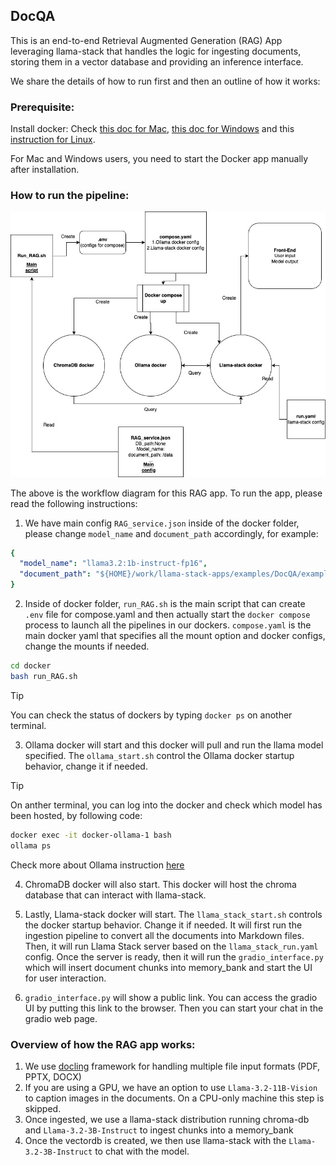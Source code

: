 ## DocQA

This is an end-to-end Retrieval Augmented Generation (RAG) App leveraging llama-stack that handles the logic for ingesting documents, storing them in a vector database and providing an inference interface.

We share the details of how to run first and then an outline of how it works:

### Prerequisite:

Install docker: Check [this doc for Mac](https://docs.docker.com/desktop/setup/install/mac-install/), [this doc for Windows](https://docs.docker.com/desktop/setup/install/windows-install/) and this [instruction for Linux](https://docs.docker.com/engine/install/).

For Mac and Windows users, you need to start the Docker app manually after installation.

### How to run the pipeline:

![RAG_workflow](./data/assets/RAG_workflow.jpg)

The above is the workflow diagram for this RAG app. To run the app, please read the following instructions:

1. We have main config `RAG_service.json` inside of the docker folder, please change `model_name` and `document_path` accordingly, for example:

```yaml
{
  "model_name": "llama3.2:1b-instruct-fp16",
  "document_path": "${HOME}/work/llama-stack-apps/examples/DocQA/example_data"
}
```

2. Inside of docker folder, `run_RAG.sh` is the main script that can create `.env` file for compose.yaml and then actually start the `docker compose` process to launch all the pipelines in our dockers. `compose.yaml` is the main docker yaml that specifies all the mount option and docker configs, change the mounts if needed.

```bash
cd docker
bash run_RAG.sh
```

> [!TIP]
> You can check the status of dockers by typing `docker ps` on another terminal.

3. Ollama docker will start and this docker will pull and run the llama model specified. The `ollama_start.sh` control the Ollama docker startup behavior, change it if needed.

> [!TIP]
> On anther terminal, you can log into the docker and check which model has been hosted, by following code:

```bash
docker exec -it docker-ollama-1 bash
ollama ps
```

Check more about Ollama instruction [here](https://github.com/ollama/ollama)

4. ChromaDB docker will also start. This docker will host the chroma database that can interact with llama-stack.

5. Lastly, Llama-stack docker will start. The `llama_stack_start.sh` controls the docker startup behavior. Change it if needed. It will first run the ingestion pipeline to convert all the documents into Markdown files. Then, it will run Llama Stack server based on the  `llama_stack_run.yaml` config. Once the server is ready, then it will run the `gradio_interface.py` which will insert document chunks into memory_bank and start the UI for user interaction.

6. `gradio_interface.py` will show a public link. You can access the gradio UI by putting this link to the browser. Then you can start your chat in the gradio web page.



### Overview of how the RAG app works:

1. We use [docling](https://github.com/DS4SD/docling) framework for handling multiple file input formats (PDF, PPTX, DOCX)
2. If you are using a GPU, we have an option to use `Llama-3.2-11B-Vision` to caption images in the documents. On a CPU-only machine this step is skipped.
3. Once ingested, we use a llama-stack distribution running chroma-db and `Llama-3.2-3B-Instruct` to ingest chunks into a memory_bank
4. Once the vectordb is created, we then use llama-stack with the `Llama-3.2-3B-Instruct` to chat with the model.

